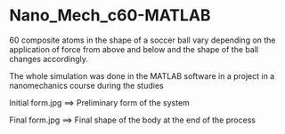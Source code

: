 # Nano_Mech_c60-MATLAB


60 composite atoms in the shape of a soccer ball vary depending on the application of force from above and below and the shape of the ball changes accordingly.

The whole simulation was done in the MATLAB software in a project in a nanomechanics course during the studies



Initial form.jpg ==> Preliminary form of the system

Final form.jpg  ==> Final shape of the body at the end of the process
